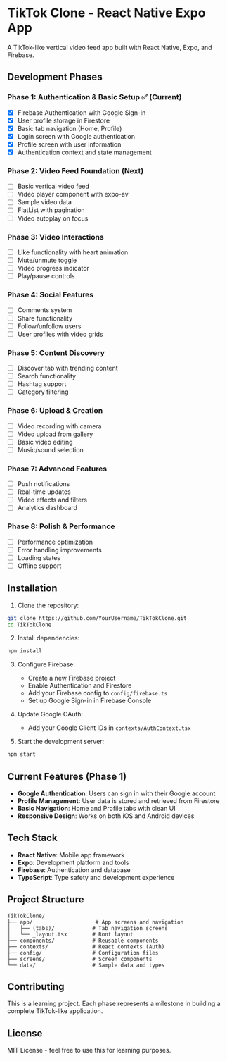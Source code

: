 # TikTok Clone - React Native Expo App

A TikTok-like vertical video feed app built with React Native, Expo, and Firebase.

## Development Phases

### Phase 1: Authentication & Basic Setup ✅ (Current)
- [x] Firebase Authentication with Google Sign-in
- [x] User profile storage in Firestore
- [x] Basic tab navigation (Home, Profile)
- [x] Login screen with Google authentication
- [x] Profile screen with user information
- [x] Authentication context and state management

### Phase 2: Video Feed Foundation (Next)
- [ ] Basic vertical video feed
- [ ] Video player component with expo-av
- [ ] Sample video data
- [ ] FlatList with pagination
- [ ] Video autoplay on focus

### Phase 3: Video Interactions
- [ ] Like functionality with heart animation
- [ ] Mute/unmute toggle
- [ ] Video progress indicator
- [ ] Play/pause controls

### Phase 4: Social Features
- [ ] Comments system
- [ ] Share functionality
- [ ] Follow/unfollow users
- [ ] User profiles with video grids

### Phase 5: Content Discovery
- [ ] Discover tab with trending content
- [ ] Search functionality
- [ ] Hashtag support
- [ ] Category filtering

### Phase 6: Upload & Creation
- [ ] Video recording with camera
- [ ] Video upload from gallery
- [ ] Basic video editing
- [ ] Music/sound selection

### Phase 7: Advanced Features
- [ ] Push notifications
- [ ] Real-time updates
- [ ] Video effects and filters
- [ ] Analytics dashboard

### Phase 8: Polish & Performance
- [ ] Performance optimization
- [ ] Error handling improvements
- [ ] Loading states
- [ ] Offline support

## Installation

1. Clone the repository:
```bash
git clone https://github.com/YourUsername/TikTokClone.git
cd TikTokClone
```

2. Install dependencies:
```bash
npm install
```

3. Configure Firebase:
   - Create a new Firebase project
   - Enable Authentication and Firestore
   - Add your Firebase config to `config/firebase.ts`
   - Set up Google Sign-in in Firebase Console

4. Update Google OAuth:
   - Add your Google Client IDs in `contexts/AuthContext.tsx`

5. Start the development server:
```bash
npm start
```

## Current Features (Phase 1)

- **Google Authentication**: Users can sign in with their Google account
- **Profile Management**: User data is stored and retrieved from Firestore
- **Basic Navigation**: Home and Profile tabs with clean UI
- **Responsive Design**: Works on both iOS and Android devices

## Tech Stack

- **React Native**: Mobile app framework
- **Expo**: Development platform and tools
- **Firebase**: Authentication and database
- **TypeScript**: Type safety and development experience

## Project Structure

```
TikTokClone/
├── app/                    # App screens and navigation
│   ├── (tabs)/            # Tab navigation screens
│   └── _layout.tsx        # Root layout
├── components/            # Reusable components
├── contexts/              # React contexts (Auth)
├── config/                # Configuration files
├── screens/               # Screen components
└── data/                  # Sample data and types
```

## Contributing

This is a learning project. Each phase represents a milestone in building a complete TikTok-like application.

## License

MIT License - feel free to use this for learning purposes.
